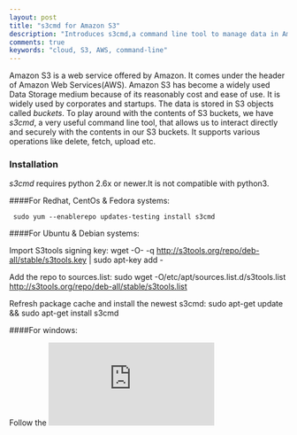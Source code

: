 ```yaml
---
layout: post
title: "s3cmd for Amazon S3"
description: "Introduces s3cmd,a command line tool to manage data in Amazon S3 buckets"
comments: true
keywords: "cloud, S3, AWS, command-line"
---
```


Amazon S3 is a web service offered by Amazon. It comes under the header of Amazon Web Services(AWS). Amazon S3 has become a widely used Data Storage medium because of its reasonably cost and ease of use. 
It is widely used by corporates and startups. The data is stored in S3 objects called *buckets*. To play around with the contents of S3 buckets, we have *s3cmd*, a very useful command line tool, that allows us to interact directly and securely with the contents in our S3 buckets.
It supports various operations like delete, fetch, upload etc.

### Installation

*s3cmd* requires python 2.6x or newer.It is not compatible with python3.

####For Redhat, CentOs & Fedora systems:

     sudo yum --enablerepo updates-testing install s3cmd

####For Ubuntu & Debian systems:

Import S3tools signing key: 
    wget -O- -q http://s3tools.org/repo/deb-all/stable/s3tools.key | sudo apt-key add -

Add the repo to sources.list:
    sudo wget -O/etc/apt/sources.list.d/s3tools.list http://s3tools.org/repo/deb-all/stable/s3tools.list

Refresh package cache and install the newest s3cmd: 
    sudo apt-get update && sudo apt-get install s3cmd

####For windows:

Follow the ![link](http://www.s3express.com/download.htm)
    
